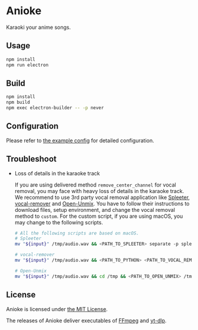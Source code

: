 # Anioke

Karaoki your anime songs.

## Usage

```sh
npm install
npm run electron
```

## Build

```sh
npm install
npm build
npm exec electron-builder -- -p never
```

## Configuration

Please refer to [the example config](/config/example.jsonc) for detailed configuration.

## Troubleshoot

- Loss of details in the karaoke track

  If you are using delivered method `remove_center_channel` for vocal removal, you may face with heavy loss of details in the karaoke track. We recommend to use 3rd party vocal removal application like [Spleeter](https://github.com/deezer/spleeter), [vocal-remover](https://github.com/tsurumeso/vocal-remover) and [Open-Unmix](https://github.com/sigsep/open-unmix-pytorch). You have to follow their instructions to download files, setup environment, and change the vocal removal method to `custom`. For the custom script, if you are using macOS, you may change to the following scripts.

  ```sh
  # All the following scripts are based on macOS.
  # Spleeter
  mv "${input}" /tmp/audio.wav && <PATH_TO_SPLEETER> separate -p spleeter:2stems -o /tmp /tmp/audio.wav && mv /tmp/audio/accompaniment.wav "${output}"

  # vocal-remover
  mv "${input}" /tmp/audio.wav && <PATH_TO_PYTHON> <PATH_TO_VOCAL_REMOVER>/inference.py -P <PATH_TO_VOCAL_REMOVER>/models/baseline.pth -i /tmp/audio.wav -o /tmp && mv /tmp/audio_Instruments.wav "${output}"

  # Open-Unmix
  mv "${input}" /tmp/audio.wav && cd /tmp && <PATH_TO_OPEN_UNMIX> /tmp/audio.wav --targets vocals --residual 1 && mv /tmp/audio_umxl/residual.wav "${output}"
  ```

## License

Anioke is licensed under [the MIT License](/LICENSE).

The releases of Anioke deliver executables of [FFmpeg](https://github.com/FFmpeg/FFmpeg) and [yt-dlp](https://github.com/yt-dlp/yt-dlp).
